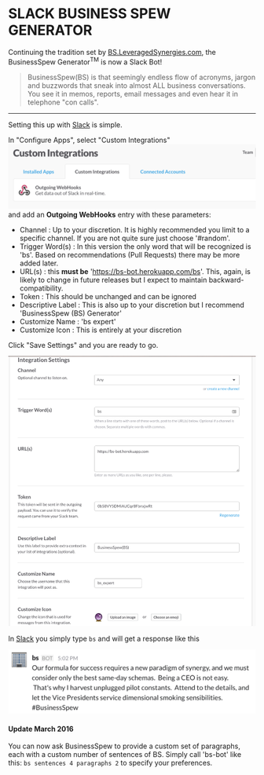 SLACK BUSINESS SPEW GENERATOR
=============================

Continuing the tradition set by [BS.LeveragedSynergies.com](http://bs.leveragedsynergies.com), the BusinessSpew Generator<sup>TM</sup> is now a Slack Bot!

>BusinessSpew(BS) is that seemingly endless flow of acronyms, jargon and buzzwords that sneak into almost ALL business conversations. You see it in memos, reports, email messages and even hear it in telephone "con calls".

---

Setting this up with [Slack](https://slack.com/) is simple.

In "Configure Apps", select "Custom Integrations" ![Custom Integrations](custom_integrations.png?raw=true) and add an **Outgoing WebHooks** entry with these parameters:

  - Channel : Up to your discretion.  It is highly recommended you limit to a specific channel.  If you are not quite sure just choose '#random'.
  - Trigger Word(s) : In this version the only word that will be recognized is 'bs'.  Based on recommendations (Pull Requests) there may be more added later.
  - URL(s) : this **must be** 'https://bs-bot.herokuapp.com/bs'.  This, again, is likely to change in future releases but I expect to maintain backward-compatibility.
  - Token : This should be unchanged and can be ignored
  - Descriptive Label : This is also up to your discretion but I recommend 'BusinessSpew (BS) Generator'
  - Customize Name : 'bs expert'
  - Customize Icon : This is entirely at your discretion

Click "Save Settings" and you are ready to go.

![Integration Settings](integration_settings.png?raw=true)


In [Slack](https://slack.com/) you simply type `bs` and will get a response like this

![Business Spew](bs_response.png?raw=true)


#### Update March 2016

You can now ask BusinessSpew to provide a custom set of paragraphs, each with a custom number of sentences of BS.
Simply call 'bs-bot' like this: `bs sentences 4 paragraphs 2` to specify your preferences.
